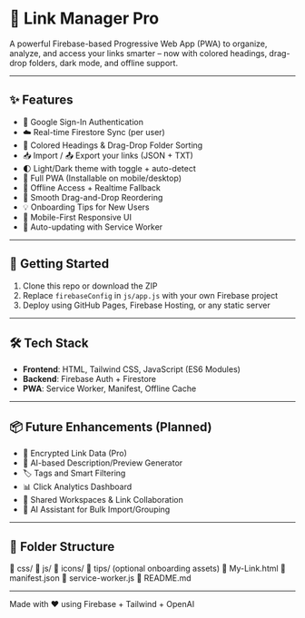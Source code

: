 # 🔗 Link Manager Pro

A powerful Firebase-based Progressive Web App (PWA) to organize, analyze, and access your links smarter – now with colored headings, drag-drop folders, dark mode, and offline support.

---

## ✨ Features

- 🔐 Google Sign-In Authentication
- ☁️ Real-time Firestore Sync (per user)
- 📁 Colored Headings & Drag-Drop Folder Sorting
- 📥 Import / 📤 Export your links (JSON + TXT)
- 🌓 Light/Dark theme with toggle + auto-detect
- 📲 Full PWA (Installable on mobile/desktop)
- 📴 Offline Access + Realtime Fallback
- 🧩 Smooth Drag-and-Drop Reordering
- 💡 Onboarding Tips for New Users
- 📱 Mobile-First Responsive UI
- 🔄 Auto-updating with Service Worker

---

## 🚀 Getting Started

1. Clone this repo or download the ZIP
2. Replace `firebaseConfig` in `js/app.js` with your own Firebase project
3. Deploy using GitHub Pages, Firebase Hosting, or any static server

---

## 🛠 Tech Stack

- **Frontend**: HTML, Tailwind CSS, JavaScript (ES6 Modules)
- **Backend**: Firebase Auth + Firestore
- **PWA**: Service Worker, Manifest, Offline Cache

---

## 📦 Future Enhancements (Planned)

- 🔐 Encrypted Link Data (Pro)
- 🤖 AI-based Description/Preview Generator
- 🏷️ Tags and Smart Filtering
- 📊 Click Analytics Dashboard
- 👥 Shared Workspaces & Link Collaboration
- 🧠 AI Assistant for Bulk Import/Grouping

---

## 📁 Folder Structure

📁 css/
📁 js/
📁 icons/
📁 tips/ (optional onboarding assets)
📄 My-Link.html
📄 manifest.json
📄 service-worker.js
📄 README.md



---

Made with ❤️ using Firebase + Tailwind + OpenAI
